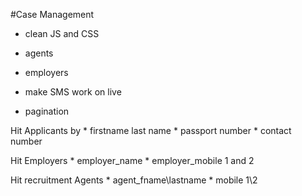 #Case Management

* clean JS and CSS

* agents

* employers

* make SMS work on live

* pagination

Hit Applicants by
	* firstname last name
	* passport number
	* contact number

Hit Employers
	* employer_name
	* employer_mobile 1 and 2

Hit recruitment Agents
	* agent_fname\lastname
	* mobile 1\2
	